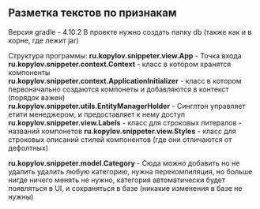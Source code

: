 ## Разметка текстов по признакам  

Версия gradle - 4.10.2
В проекте нужно создать папку db (также как и в корне, где лежит jar)


Структура программы:
**ru.kopylov.snippeter.view.App** - Точка входа  
**ru.kopylov.snippeter.context.Context** - класс в котором хранятся компоненты  
**ru.kopylov.snippeter.context.ApplicationInitializer** - класс в котором первоначально создаются компонеты и добавляются в контекст (порядок важен)    
**ru.kopylov.snippeter.utils.EntityManagerHolder** -  Синглтон управляет етити менеджером, и предоставляет к нему доступ  
**ru.kopylov.snippeter.view.Labels** - класс для строковых литералов - названий компонетов
**ru.kopylov.snippeter.view.Styles** - класс для строковых описаний стилей компонентов (где они отличаются от дефолтных)

**ru.kopylov.snippeter.model.Category** - Сюда можно добавить но не удалить удалить любую категорию, нужна перекомпиляция, 
но больше нигде ничего менять не нужно, категория автоматически будет появляться в UI,  и сохраняться в базе (никакие
изменения в базе не нужны)


